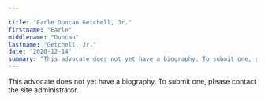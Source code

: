 ```yaml
---

title: "Earle Duncan Getchell, Jr."
firstname: "Earle"
middlename: "Duncan"
lastname: "Getchell, Jr."
date: "2020-12-14"
summary: "This advocate does not yet have a biography. To submit one, please contact the site administrator."
---
```

This advocate does not yet have a biography. To submit one, please contact the site administrator.

